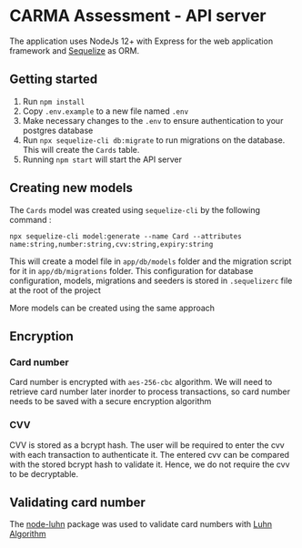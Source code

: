 # CARMA Assessment - API server

The application uses NodeJs 12+ with Express for the web application framework and [Sequelize](https://sequelize.org/) as ORM.

## Getting started

 1. Run `npm install`
 2. Copy `.env.example` to a new file named `.env`
 3. Make necessary changes to the `.env` to ensure authentication to your postgres database
 4. Run `npx sequelize-cli db:migrate` to run migrations on the database. This will create the `Cards` table.
 5. Running `npm start` will start the API server

## Creating new models

The `Cards` model was created using `sequelize-cli` by the following command :
	
	npx sequelize-cli model:generate --name Card --attributes name:string,number:string,cvv:string,expiry:string

This will create a model file in `app/db/models` folder and the migration script for it in `app/db/migrations` folder. This configuration for database configuration, models, migrations and seeders is stored in `.sequelizerc` file at the root of the project

More models can be created using the same approach

## Encryption

### Card number
Card number is encrypted with `aes-256-cbc` algorithm. We will need to retrieve card number later inorder to process transactions, so card number needs to be saved with a secure encryption algorithm

### CVV
CVV is stored as a bcrypt hash. The user will be required to enter the cvv with each transaction to authenticate it. The entered cvv can be compared with the stored bcrypt hash to validate it. Hence, we do not require the cvv to be decryptable.

## Validating card number
The [node-luhn](https://www.npmjs.com/package/luhn) package was used to validate card numbers with [Luhn Algorithm](https://en.wikipedia.org/wiki/Luhn_algorithm)